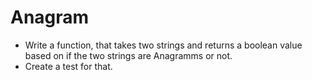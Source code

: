 # Anagram
 - Write a function, that takes two strings and returns a boolean value based on if the two strings are Anagramms or not.
 - Create a test for that.